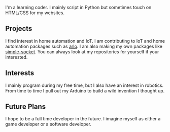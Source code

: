 I'm a learning coder. I mainly script in Python but sometimes touch on HTML/CSS for my websites.

## Projects
I find interest in home automation and IoT. I am contributing to IoT and home automation packages such as [arlo](). I am also making my own packages like [simple-socket](). You can always look at my repositories for yourself if your interested.

## Interests
I mainly program during my free time, but I also have an interest in robotics. From time to time I pull out my Arduino to build a wild invention I thought up.

## Future Plans
I hope to be a full time developer in the future. I imagine myself as either a game developer or a software developer.
